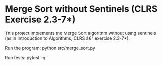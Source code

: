 ﻿# Merge Sort without Sentinels (CLRS Exercise 2.3-7*)

This project implements the Merge Sort algorithm without using sentinels
(as in Introduction to Algorithms, CLRS â€“ exercise 2.3-7*).

Run the program:
python src/merge_sort.py

Run tests:
pytest -q
